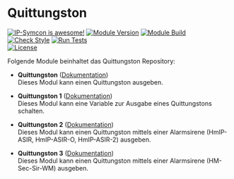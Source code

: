 # Quittungston

[![IP-Symcon is awesome!](https://img.shields.io/badge/IP--Symcon-5.2-blue.svg)](https://www.symcon.de)
[![Module Version](https://img.shields.io/badge/Module_Version-4.00-blue.svg)]()
[![Module Build](https://img.shields.io/badge/Module_Build-3-blue.svg)]()  
[![Check Style](https://github.com/ubittner/Quittungston/workflows/Check%20Style/badge.svg)](https://github.com/ubittner/Quittungston/actions)
[![Run Tests](https://github.com/ubittner/Quittungston/workflows/Run%20Tests/badge.svg)](https://github.com/ubittner/Quittungston/actions)  
[![License](https://img.shields.io/badge/License-CC%20BY--NC--SA%204.0-green.svg)](https://creativecommons.org/licenses/by-nc-sa/4.0/)

Folgende Module beinhaltet das Quittungston Repository:

- __Quittungston__ ([Dokumentation](Quittungston))  
    Dieses Modul kann einen Quittungston ausgeben.

- __Quittungston 1__ ([Dokumentation](Quittungston%201))  
    Dieses Modul kann eine Variable zur Ausgabe eines Quittungstons schalten.

- __Quittungston 2__ ([Dokumentation](Quittungston%202))  
    Dieses Modul kann einen Quittungston mittels einer Alarmsirene (HmIP-ASIR, HmIP-ASIR-O, HmIP-ASIR-2) ausgeben.

- __Quittungston 3__ ([Dokumentation](Quittungston%203))  
    Dieses Modul kann einen Quittungston mittels einer Alarmsirene (HM-Sec-Sir-WM) ausgeben.